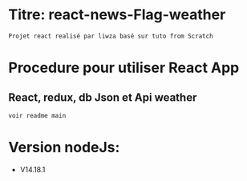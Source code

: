 # Titre: react-news-Flag-weather
`Projet react realisé par liwza basé sur tuto from Scratch`

# Procedure pour utiliser React App
## React, redux, db Json et Api weather
`voir readme main`

# Version nodeJs:
- V14.18.1

